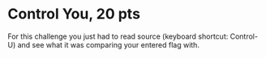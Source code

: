 # Control You, 20 pts

For this challenge you just had to read source (keyboard shortcut: Control-U) and see what it was comparing your entered flag with.
